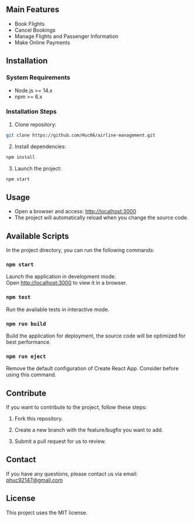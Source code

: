## Main Features
- Book Flights
- Cancel Bookings
- Manage Flights and Passenger Information
- Make Online Payments

## Installation

### System Requirements
- Node.js >= 14.x
- npm >= 6.x

### Installation Steps
1. Clone repository:
```bash
git clone https://github.com/Huc06/airline-management.git
```
2. Install dependencies:
```bash
npm install
```
3. Launch the project:
```bash
npm start
```

## Usage

- Open a browser and access: [http://localhost:3000](http://localhost:3000)
- The project will automatically reload when you change the source code.

## Available Scripts

In the project directory, you can run the following commands:

### `npm start`

Launch the application in development mode.\
Open [http://localhost:3000](http://localhost:3000) to view it in a browser.

### `npm test`

Run the available tests in interactive mode.

### `npm run build`

Build the application for deployment, the source code will be optimized for best performance.

### `npm run eject`

Remove the default configuration of Create React App. Consider before using this command.

## Contribute

If you want to contribute to the project, follow these steps:

1. Fork this repository.

2. Create a new branch with the feature/bugfix you want to add.

3. Submit a pull request for us to review.

## Contact

If you have any questions, please contact us via email: phuc92147@gmail.com

## License

This project uses the MIT license.
